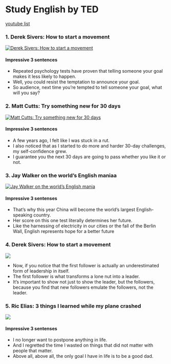 # Study English by TED

[youtube list](https://www.youtube.com/playlist?list=PLQC8MGWyPn22rYfqG9fQYbI0Cpmd3PCpy)

### 1. Derek Sivers: How to start a movement

[![Derek Sivers: How to start a movement](https://img.youtube.com/vi/NHopJHSlVo4/0.jpg)](https://www.youtube.com/watch?v=NHopJHSlVo4)

#### Impressive 3 sentences

- Repeated psychology tests have proven that telling someone your goal makes it less likely to happen.
- Well, you could resist the temptation to announce your goal.
- So audience, next time you’re tempted to tell someone your goal, what will you say?

### 2. Matt Cutts: Try something new for 30 days 

[![Matt Cutts: Try something new for 30 days](https://img.youtube.com/vi/UNP03fDSj1U/0.jpg)](https://www.youtube.com/watch?v=UNP03fDSj1U)

#### Impressive 3 sentences

- A few years ago, I felt like I was stuck in a rut.
- I also noticed that as I started to do more and harder 30-day challenges, my self-confidence grew.
- I guarantee you the next 30 days are going to pass whether you like it or not.

### 3. Jay Walker on the world’s English maniaa

[![Jay Walker on the world’s English mania](https://img.youtube.com/vi/ZpILR21GWao/0.jpg)](https://www.youtube.com/watch?v=ZpILR21GWao)

#### Impressive 3 sentenses

- That’s why this year China will become the world’s largest English-speaking country.
- Her score on this one test literally determines her future.
- Like the harnessing of electricity in our cities or the fall of the Berlin Wall, English represents hope for a better future

### 4. Derek Sivers: How to start a movement

[![](https://img.youtube.com/vi/RXMnDG3QzxE/0.jpg)](https://www.youtube.com/watch?v=RXMnDG3QzxE)

- Now, if you notice that the first follower is actually an underestimated form of leadership in itself.
- The first follower is what transforms a lone nut into a leader. 
- It’s important to show not just to show the leader, but the followers, because you find that new followers emulate the followers, not the leader.

### 5. Ric Elias: 3 things I learned while my plane crashed

[![](https://img.youtube.com/vi/8_zk2DpgLCs/0.jpg)](https://www.youtube.com/watch?v=8_zk2DpgLCs)

#### Impressive 3 sentenses

- I no longer want to postpone anything in life.
- And I regretted the time I wasted on things that did not matter with people that matter.
- Above all, above all, the only goal I have in life is to be a good dad.



<!-- [![](https://img.youtube.com/vi//0.jpg)](https://www.youtube.com/watch?v=) -->
